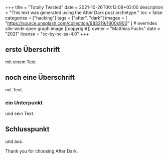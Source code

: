 +++
title = "Totally Twisted"
date = 2021-10-26T00:12:09+02:00
description = "This text was generated using the After Dark post archetype."
toc = false
categories = ["hacking"]
tags = ["after", "dark"]
images = [
  "https://source.unsplash.com/collection/983219/1600x900"
] # overrides site-wide open graph image
[[copyright]]
  owner = "Matthias Fuchs"
  date = "2021"
  license = "cc-by-nc-sa-4.0"
+++

## erste Überschrift
mit einem Text

## noch eine Überschrift
mit Text.

### ein Unterpunkt
und sein Text.

## Schlusspunkt
und aus.

Thank you for choosing After Dark.
